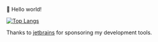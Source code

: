 🎊 Hello world!

[![Top Langs](https://github-readme-stats.vercel.app/api?username=laiczhang&count_private=true)](https://github.com/anuraghazra/github-readme-stats)

Thanks to [jetbrains](https://jetbrains.com) for sponsoring my development tools.
